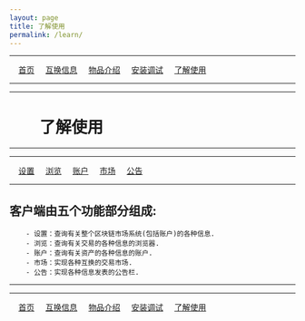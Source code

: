 ```yaml
---
layout: page
title: 了解使用
permalink: /learn/
---
```

---

&#160;&#160;&#160; [首页](https://ubarterchain.github.io/) &#160;&#160;&#160; [互换信息](/info/) &#160;&#160;&#160; [物品介绍](/list/) &#160;&#160;&#160;  [安装调试](/install/) &#160;&#160;&#160;  [了解使用](/learn/) 

---
---

# &#160;&#160;&#160; &#160;&#160;&#160; 了解使用 #

---
---

&#160;&#160;&#160; [设置](/setting/) &#160;&#160;&#160;  [浏览](/browser/) &#160;&#160;&#160;   [账户](/account/) &#160;&#160;&#160;   [市场](/market/) &#160;&#160;&#160;   [公告](/note/) 

---

## 客户端由五个功能部分组成: ##
```
    - 设置：查询有关整个区块链市场系统(包括账户)的各种信息.
    - 浏览：查询有关交易的各种信息的浏览器.
    - 账户：查询有关资产的各种信息的账户.
    - 市场：实现各种互换的交易市场.
    - 公告：实现各种信息发表的公告栏.
 ```   
    
---
---

&#160;&#160;&#160; [首页](https://ubarterchain.github.io/) &#160;&#160;&#160; [互换信息](/info/) &#160;&#160;&#160; [物品介绍](/list/) &#160;&#160;&#160;  [安装调试](/install/) &#160;&#160;&#160;  [了解使用](/learn/) 
